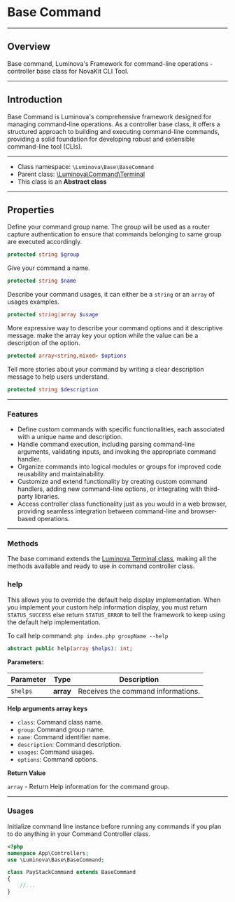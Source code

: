 # Base Command

***

## Overview

Base command, Luminova's Framework for command-line operations - controller base class for NovaKit CLI Tool.

***

## Introduction

Base Command is Luminova's comprehensive framework designed for managing command-line operations. As a controller base class, it offers a structured approach to building and executing command-line commands, providing a solid foundation for developing robust and extensible command-line tool (CLIs).

***

* Class namespace: `\Luminova\Base\BaseCommand`
* Parent class: [\Luminova\Command\Terminal](/commands/terminal.md)
* This class is an **Abstract class**

***

## Properties

Define your command group name. The group will be used as a router capture authentication to ensure that commands belonging to same group are executed accordingly.

```php
protected string $group
```

Give your command a name.

```php
protected string $name
```

Describe your command usages, it can either be a `string` or an `array` of usages examples.

```php
protected string|array $usage
```

More expressive way to describe your command options and it descriptive message.
make the array key your option while the value can be a description of the option.

```php
protected array<string,mixed> $options
```

Tell more stories about your command by writing a clear description message to help users understand.

```php
protected string $description
```

***

### Features

- Define custom commands with specific functionalities, each associated with a unique name and description.
- Handle command execution, including parsing command-line arguments, validating inputs, and invoking the appropriate command handler.
- Organize commands into logical modules or groups for improved code reusability and maintainability.
- Customize and extend functionality by creating custom command handlers, adding new command-line options, or integrating with third-party libraries.
- Access controller class functionality just as you would in a web browser, providing seamless integration between command-line and browser-based operations.

***

### Methods

The base command extends the [Luminova Terminal class](/commands/terminal.md), making all the methods available and ready to use in command controller class. 

### help

This allows you to override the default help display implementation.
When you implement your custom help information display, you must return `STATUS_SUCCESS` else return `STATUS_ERROR` to tell the framework to keep using the default help implementation.

To call help command: `php index.php groupName --help`

```php
abstract public help(array $helps): int;
```

**Parameters:**

| Parameter | Type | Description |
|-----------|------|-------------|
| `$helps` | **array** | Receives the command informations. |

**Help arguments array keys**

* `class`: Command class name.
* `group`: Command group name.
* `name`: Command identifier name.
* `description`: Command description.
* `usages`: Command usages.
* `options`: Command options.

**Return Value**

`array` - Return Help information for the command group.

***

###  Usages

Initialize command line instance before running any commands if you plan to do anything in your Command Controller class.

```php
<?php 
namespace App\Controllers;
use \Luminova\Base\BaseCommand;

class PayStackCommand extends BaseCommand 
{
	//...
}
```